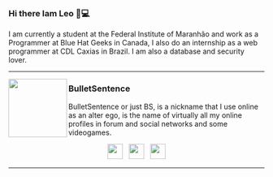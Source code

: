 ### Hi there Iam Leo 👋:computer:

I am currently a student at the Federal Institute of Maranhão and work as a Programmer at Blue Hat Geeks in Canada, I also do an internship as a web programmer at CDL Caxias in Brazil. I am also a database and security lover.
 


  ---
 
 <p>
  <img width="115" align='left' src="https://user-images.githubusercontent.com/37451620/88662938-19de2880-d0b1-11ea-92c2-2952a183d82e.png">
</p>
 
### BulletSentence

BulletSentence or just BS, is a nickname that I use online as an alter ego, is the name of virtually all my online profiles in forum and social networks and some videogames.
<p>
 </p>

 <p align='center'>
<a href="https://twitter.com/leoalmeidabs"><img height="30" src="https://github.com/WaylonWalker/WaylonWalker/blob/main/icon/twitter.png?raw=true"></a>&nbsp;&nbsp;
<a href="https://instagram.com/leoalmeidabs"><img height="30" src="https://github.com/WaylonWalker/WaylonWalker/blob/main/icon/instagram.jpg?raw=true"></a>&nbsp;&nbsp;
<a href="https://www.linkedin.com/in/leonardo-almeida-de-ara%C3%BAjo-9b7576135/"><img height="30" src="https://github.com/WaylonWalker/WaylonWalker/blob/main/icon/linkedin.png?raw=true"></a>
</p>

 ---

